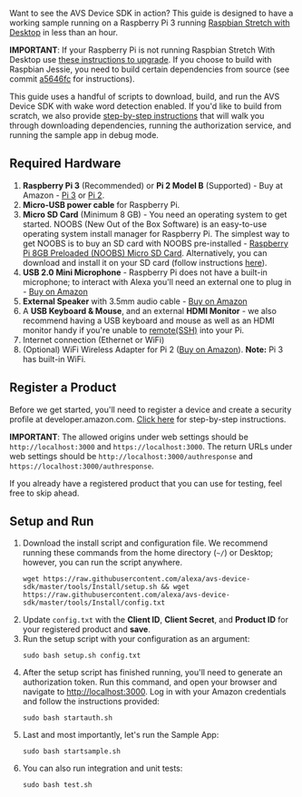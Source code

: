 Want to see the AVS Device SDK in action? This guide is designed to have a working sample running on a Raspberry Pi 3 running [Raspbian Stretch with Desktop](https://www.raspberrypi.org/downloads/raspbian/) in less than an hour.

**IMPORTANT**: If your Raspberry Pi is not running Raspbian Stretch With Desktop use [these instructions to upgrade](https://www.raspberrypi.org/blog/raspbian-stretch/). If you choose to build with Raspbian Jessie, you need to build certain dependencies from source (see commit [a5646fc](https://github.com/alexa/avs-device-sdk/wiki/Raspberry-Pi-Quick-Start-Guide/a5646fc9e6dde8128c940b86a9bbece7f65c1ace) for instructions).  

This guide uses a handful of scripts to download, build, and run the AVS Device SDK with wake word detection enabled. If you'd like to build from scratch, we also provide [step-by-step instructions](https://github.com/alexa/avs-device-sdk/wiki/Raspberry-Pi-Quick-Start-Guide) that will walk you through downloading dependencies, running the authorization service, and running the sample app in debug mode.

## Required Hardware

1. **Raspberry Pi 3** (Recommended) or **Pi 2 Model B** (Supported)  - Buy at Amazon - [Pi 3](https://amzn.com/B01CD5VC92) or [Pi 2](http://amzn.com/B00T2U7R7I).
2. **Micro-USB power cable** for Raspberry Pi.
3. **Micro SD Card** (Minimum 8 GB) - You need an operating system to get started. NOOBS (New Out of the Box Software) is an easy-to-use operating system install manager for Raspberry Pi. The simplest way to get NOOBS is to buy an SD card with NOOBS pre-installed - [Raspberry Pi 8GB Preloaded (NOOBS) Micro SD Card](https://www.amazon.com/gp/product/B00ENPQ1GK/ref=oh_aui_detailpage_o01_s00?ie=UTF8&psc=1). Alternatively, you can download and install it on your SD card (follow instructions [here](#step-1-setting-up-your-pi)).
4. **USB 2.0 Mini Microphone** - Raspberry Pi does not have a built-in microphone; to interact with Alexa you'll need an external one to plug in - [Buy on Amazon](http://amzn.com/B00IR8R7WQ)
5. **External Speaker** with 3.5mm audio cable - [Buy on Amazon](http://amzn.com/B007OYAVLI)
6. A **USB Keyboard & Mouse**, and an external **HDMI Monitor** - we also recommend having a USB keyboard and mouse as well as an HDMI monitor handy if you're unable to [remote(SSH)](Setup-SSH-&-VNC) into your Pi.
7. Internet connection (Ethernet or WiFi)
8. (Optional) WiFi Wireless Adapter for Pi 2 ([Buy on Amazon](http://www.amazon.com/CanaKit-Raspberry-Wireless-Adapter-Dongle/dp/B00GFAN498/)).
   **Note:** Pi 3 has built-in WiFi.

## Register a Product  
Before we get started, you'll need to register a device and create a security profile at developer.amazon.com. [Click here](https://github.com/alexa/alexa-avs-sample-app/wiki/Create-Security-Profile) for step-by-step instructions.

**IMPORTANT**: The allowed origins under web settings should be `http://localhost:3000` and  `https://localhost:3000`. The return URLs under web settings should be `http://localhost:3000/authresponse` and `https://localhost:3000/authresponse`.  

If you already have a registered product that you can use for testing, feel free to skip ahead.

## Setup and Run
1. Download the install script and configuration file. We recommend running these commands from the home directory (`~/`) or Desktop; however, you can run the script anywhere.  
    ```
    wget https://raw.githubusercontent.com/alexa/avs-device-sdk/master/tools/Install/setup.sh && wget https://raw.githubusercontent.com/alexa/avs-device-sdk/master/tools/Install/config.txt
    ```
2. Update `config.txt` with the **Client ID**, **Client Secret**, and **Product ID** for your registered product and **save**.   
3. Run the setup script with your configuration as an argument:
    ```
    sudo bash setup.sh config.txt
    ```
4. After the setup script has finished running, you'll need to generate an authorization token. Run this command, and open your browser and navigate to [http://localhost:3000](http://localhost:3000). Log in with your Amazon credentials and follow the instructions provided:
    ```
    sudo bash startauth.sh
    ```
5. Last and most importantly, let's run the Sample App:
    ```
    sudo bash startsample.sh
    ```
6. You can also run integration and unit tests:
    ```
    sudo bash test.sh
    ```
